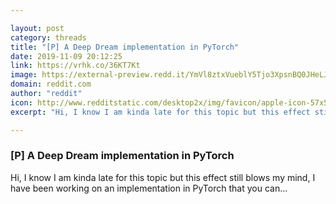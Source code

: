 ```yaml
---

layout: post
category: threads
title: "[P] A Deep Dream implementation in PyTorch"
date: 2019-11-09 20:12:25
link: https://vrhk.co/36KT7Kt
image: https://external-preview.redd.it/YmVl8ztxVueblY5Tjo3XpsnBQ0JHeLJoZc7JAqBS6QU.jpg?width=420&height=219.895287958&auto=webp&s=dd493abeda896d6d55f8b16e81cca106250893a2
domain: reddit.com
author: "reddit"
icon: http://www.redditstatic.com/desktop2x/img/favicon/apple-icon-57x57.png
excerpt: "Hi, I know I am kinda late for this topic but this effect still blows my mind, I have been working on an implementation in PyTorch that you can..."

---
```


### [P] A Deep Dream implementation in PyTorch

Hi, I know I am kinda late for this topic but this effect still blows my mind, I have been working on an implementation in PyTorch that you can...